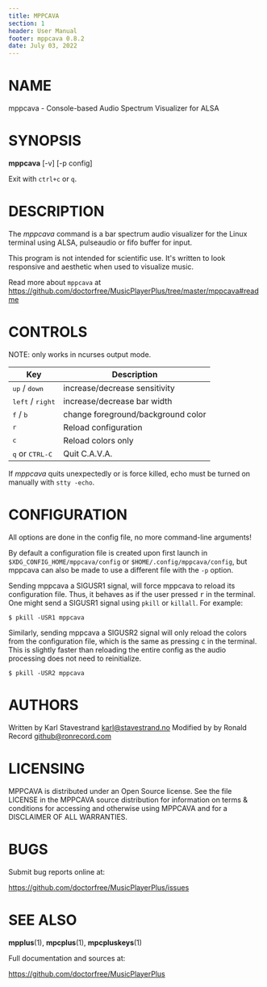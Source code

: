 ```yaml
---
title: MPPCAVA
section: 1
header: User Manual
footer: mppcava 0.8.2
date: July 03, 2022
---
```

# NAME
mppcava - Console-based Audio Spectrum Visualizer for ALSA

# SYNOPSIS
**mppcava** [-v] [-p config]

Exit with `ctrl+c` or `q`.

# DESCRIPTION
The *mppcava* command is a bar spectrum audio visualizer for the Linux
terminal using ALSA, pulseaudio or fifo buffer for input.

This program is not intended for scientific use. It's written to look
responsive and aesthetic when used to visualize music. 

Read more about `mppcava` at
https://github.com/doctorfree/MusicPlayerPlus/tree/master/mppcava#readme

# CONTROLS

NOTE: only works in ncurses output mode.

| Key | Description |
| --- | ----------- |
| <kbd>up</kbd> / <kbd>down</kbd>| increase/decrease sensitivity |
| <kbd>left</kbd> / <kbd>right</kbd>| increase/decrease bar width |
| <kbd>f</kbd> / <kbd>b</kbd>| change foreground/background color |
| <kbd>r</kbd> | Reload configuration |
| <kbd>c</kbd> | Reload colors only |
| <kbd>q</kbd> or <kbd>CTRL-C</kbd>| Quit C.A.V.A. |

If *mppcava* quits unexpectedly or is force killed,
echo must be turned on manually with `stty -echo`.

# CONFIGURATION

All options are done in the config file, no more command-line arguments!

By default a configuration file is created upon first launch in
`$XDG_CONFIG_HOME/mppcava/config` or `$HOME/.config/mppcava/config`,
but mppcava can also be made to use a different file with the `-p` option.

Sending mppcava a SIGUSR1 signal, will force mppcava to reload its configuration
file. Thus, it behaves as if the user pressed <kbd>r</kbd> in the terminal.
One might send a SIGUSR1 signal using `pkill` or `killall`.
For example:
```
$ pkill -USR1 mppcava
```

Similarly, sending mppcava a SIGUSR2 signal will only reload the colors from
the configuration file, which is the same as pressing <kbd>c</kbd> in the
terminal. This is slightly faster than reloading the entire config as the
audio processing does not need to reinitialize.  
```
$ pkill -USR2 mppcava
```

# AUTHORS
Written by Karl Stavestrand karl@stavestrand.no
Modified by by Ronald Record github@ronrecord.com

# LICENSING
MPPCAVA is distributed under an Open Source license.
See the file LICENSE in the MPPCAVA source distribution
for information on terms &amp; conditions for accessing and
otherwise using MPPCAVA and for a DISCLAIMER OF ALL WARRANTIES.

# BUGS
Submit bug reports online at:

https://github.com/doctorfree/MusicPlayerPlus/issues

# SEE ALSO
**mpplus**(1), **mpcplus**(1), **mpcpluskeys**(1)

Full documentation and sources at:

https://github.com/doctorfree/MusicPlayerPlus

